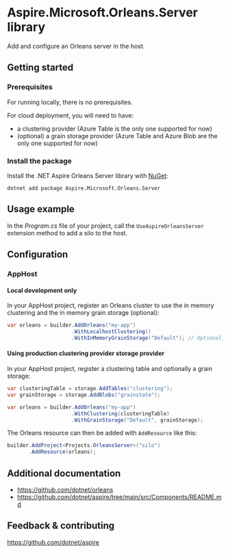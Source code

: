# Aspire.Microsoft.Orleans.Server library

Add and configure an Orleans server in the host.

## Getting started

### Prerequisites

For running locally, there is no prerequisites.

For cloud deployment, you will need to have:
- a clustering provider (Azure Table is the only one supported for now)
- (optional) a grain storage provider (Azure Table and Azure Blob are the only one supported for now)

### Install the package

Install the .NET Aspire Orleans Server library with [NuGet](https://www.nuget.org):

```dotnetcli
dotnet add package Aspire.Microsoft.Orleans.Server
```

## Usage example

In the _Program.cs_ file of your project, call the `UseAspireOrleansServer` extension method to add a silo to the host.

## Configuration

### AppHost

#### Local development only

In your AppHost project, register an Orleans cluster to use the in memory clustering and the in memory grain storage (optional):

```csharp
var orleans = builder.AddOrleans("my-app")
                     .WithLocalhostClustering()
                     .WithInMemoryGrainStorage("Default"); // Optional, if you want to use grain persistence
```

#### Using production clustering provider storage provider

In your AppHost project, register a clustering table and optionally a grain storage:

```csharp
var clusteringTable = storage.AddTables("clustering");
var grainStorage = storage.AddBlobs("grainstate");

var orleans = builder.AddOrleans("my-app")
                     .WithClustering(clusteringTable)
                     .WithGrainStorage("Default", grainStorage);
```

The Orleans resource can then be added with `AddResource` like this:

```csharp
builder.AddProject<Projects.OrleansServer>("silo")
       .AddResource(orleans);
```

## Additional documentation

* https://github.com/dotnet/orleans
* https://github.com/dotnet/aspire/tree/main/src/Components/README.md

## Feedback & contributing

https://github.com/dotnet/aspire

